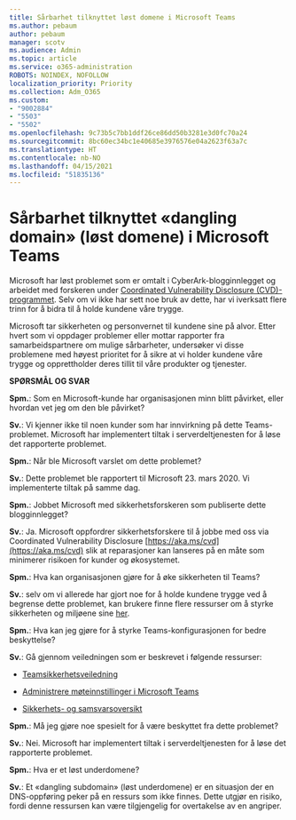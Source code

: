 ```yaml
---
title: Sårbarhet tilknyttet løst domene i Microsoft Teams
ms.author: pebaum
author: pebaum
manager: scotv
ms.audience: Admin
ms.topic: article
ms.service: o365-administration
ROBOTS: NOINDEX, NOFOLLOW
localization_priority: Priority
ms.collection: Adm_O365
ms.custom:
- "9002884"
- "5503"
- "5502"
ms.openlocfilehash: 9c73b5c7bb1ddf26ce86dd50b3281e3d0fc70a24
ms.sourcegitcommit: 8bc60ec34bc1e40685e3976576e04a2623f63a7c
ms.translationtype: HT
ms.contentlocale: nb-NO
ms.lasthandoff: 04/15/2021
ms.locfileid: "51835136"
---
```

# <a name="microsoft-teams-dangling-domain-vulnerability"></a>Sårbarhet tilknyttet «dangling domain» (løst domene) i Microsoft Teams

Microsoft har løst problemet som er omtalt i CyberArk-blogginnlegget og arbeidet med forskeren under [Coordinated Vulnerability Disclosure (CVD)-programmet](https://aka.ms/cvd). Selv om vi ikke har sett noe bruk av dette, har vi iverksatt flere trinn for å bidra til å holde kundene våre trygge.

Microsoft tar sikkerheten og personvernet til kundene sine på alvor. Etter hvert som vi oppdager problemer eller mottar rapporter fra samarbeidspartnere om mulige sårbarheter, undersøker vi disse problemene med høyest prioritet for å sikre at vi holder kundene våre trygge og opprettholder deres tillit til våre produkter og tjenester.

**SPØRSMÅL OG SVAR**

**Spm.**: Som en Microsoft-kunde har organisasjonen minn blitt påvirket, eller hvordan vet jeg om den ble påvirket?

**Sv.**: Vi kjenner ikke til noen kunder som har innvirkning på dette Teams-problemet. Microsoft har implementert tiltak i serverdeltjenesten for å løse det rapporterte problemet.

**Spm.**: Når ble Microsoft varslet om dette problemet?

**Sv.**: Dette problemet ble rapportert til Microsoft 23. mars 2020. Vi implementerte tiltak på samme dag.

**Spm.**: Jobbet Microsoft med sikkerhetsforskeren som publiserte dette blogginnlegget?

**Sv.**: Ja. Microsoft oppfordrer sikkerhetsforskere til å jobbe med oss via Coordinated Vulnerability Disclosure [https://aka.ms/cvd](https://aka.ms/cvd) slik at reparasjoner kan lanseres på en måte som minimerer risikoen for kunder og økosystemet.  

**Spm.**: Hva kan organisasjonen gjøre for å øke sikkerheten til Teams?  

**Sv.**: selv om vi allerede har gjort noe for å holde kundene trygge ved å begrense dette problemet, kan brukere finne flere ressurser om å styrke sikkerheten og miljøene sine [her](https://www.microsoft.com/microsoft-365/blog/2020/04/06/it-professionals-privacy-security-microsoft-teams/).  

**Spm.**: Hva kan jeg gjøre for å styrke Teams-konfigurasjonen for bedre beskyttelse?

**Sv.**: Gå gjennom veiledningen som er beskrevet i følgende ressurser: 

- [Teamsikkerhetsveiledning](https://docs.microsoft.com/microsoftteams/teams-security-guide)

- [Administrere møteinnstillinger i Microsoft Teams](https://docs.microsoft.com/microsoftteams/meeting-settings-in-teams)

- [Sikkerhets- og samsvarsoversikt](https://docs.microsoft.com/microsoftteams/security-compliance-overview)

**Spm.**: Må jeg gjøre noe spesielt for å være beskyttet fra dette problemet?

**Sv.**: Nei. Microsoft har implementert tiltak i serverdeltjenesten for å løse det rapporterte problemet.

**Spm.**: Hva er et løst underdomene?

**Sv.**: Et «dangling subdomain» (løst underdomene) er en situasjon der en DNS-oppføring peker på en ressurs som ikke finnes.  Dette utgjør en risiko, fordi denne ressursen kan være tilgjengelig for overtakelse av en angriper.
